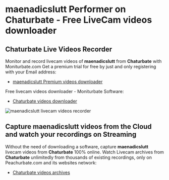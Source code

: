 # maenadicslutt Performer on Chaturbate - Free LiveCam videos downloader

## Chaturbate Live Videos Recorder

Monitor and record livecam videos of **maenadicslutt** from **Chaturbate** with Moniturbate.com
Get a premium trial for free by just and only registering with your Email address:
* [maenadicslutt Premium videos downloader](https://moniturbate.com/request-demo-licence-key.html)

Free livecam videos downloader - Moniturbate Software:
* [Chaturbate videos downloader](https://moniturbate.com/moniturbate-download-software.html)

![maenadicslutt livecam videos recorder](https://peachurnet.com/templates/moniturbate-software.png)


## Capture maenadicslutt videos from the Cloud and watch your recordings on Streaming

Without the need of downloading a software, capture **maenadicslutt** livecam videos from **Chaturbate** 100% online.
Watch Livecam archives from **Chaturbate** unlimitedly from thousands of existing recordings, only on Peachurbate.com and its websites network:
* [Chaturbate videos archives](https://peachurnet.com/)